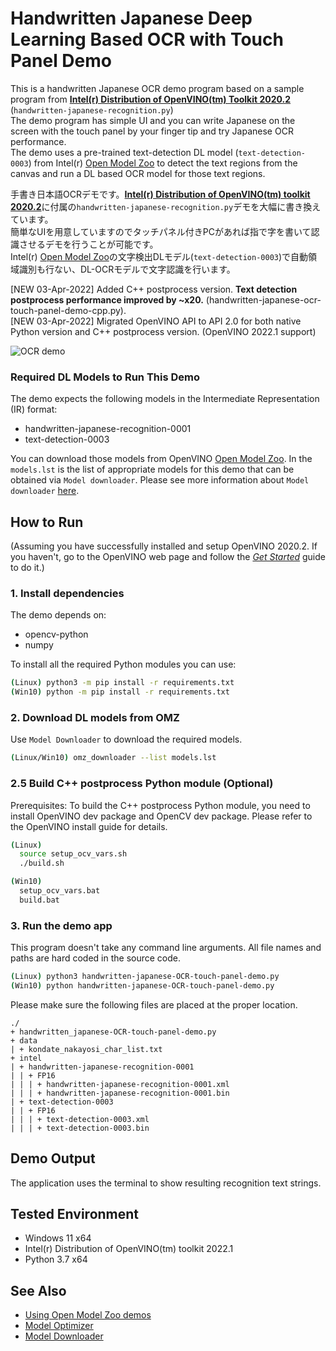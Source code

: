 # Handwritten Japanese Deep Learning Based OCR with Touch Panel Demo
This is a handwritten Japanese OCR demo program based on a sample program from [**Intel(r) Distribution of OpenVINO(tm) Toolkit 2020.2**](https://software.intel.com/en-us/openvino-toolkit) (`handwritten-japanese-recognition.py`)  
The demo program has simple UI and you can write Japanese on the screen with the touch panel by your finger tip and try Japanese OCR performance.  
The demo uses a pre-trained text-detection DL model (`text-detection-0003`) from Intel(r) [Open Model Zoo](https://github.com/opencv/open_model_zoo) to detect the text regions from the canvas and run a DL based OCR model for those text regions.  

手書き日本語OCRデモです。[**Intel(r) Distribution of OpenVINO(tm) toolkit 2020.2**](https://software.intel.com/en-us/openvino-toolkit)に付属の`handwritten-japanese-recognition.py`デモを大幅に書き換えています。  
簡単なUIを用意していますのでタッチパネル付きPCがあれば指で字を書いて認識させるデモを行うことが可能です。  
Intel(r) [Open Model Zoo](https://github.com/opencv/open_model_zoo)の文字検出DLモデル(`text-detection-0003`)で自動領域識別も行ない、DL-OCRモデルで文字認識を行います。  

[NEW 03-Apr-2022] Added C++ postprocess version. **Text detection postprocess performance improved by ~x20.** (handwritten-japanese-ocr-touch-panel-demo-cpp.py).  
[NEW 03-Apr-2022] Migrated OpenVINO API to API 2.0 for both native Python version and C++ postprocess version. (OpenVINO 2022.1 support)

![OCR demo](./resources/ocr-demo.gif)  

### Required DL Models to Run This Demo

The demo expects the following models in the Intermediate Representation (IR) format:

   * handwritten-japanese-recognition-0001
   * text-detection-0003

You can download those models from OpenVINO [Open Model Zoo](https://github.com/opencv/open_model_zoo).
In the `models.lst` is the list of appropriate models for this demo that can be obtained via `Model downloader`.
Please see more information about `Model downloader` [here](../../../tools/downloader/README.md).

## How to Run

(Assuming you have successfully installed and setup OpenVINO 2020.2. If you haven't, go to the OpenVINO web page and follow the [*Get Started*](https://software.intel.com/en-us/openvino-toolkit/documentation/get-started) guide to do it.)  

### 1. Install dependencies  
The demo depends on:
- opencv-python
- numpy

To install all the required Python modules you can use:

``` sh
(Linux) python3 -m pip install -r requirements.txt
(Win10) python -m pip install -r requirements.txt
```

### 2. Download DL models from OMZ
Use `Model Downloader` to download the required models.
``` sh
(Linux/Win10) omz_downloader --list models.lst
```

### 2.5 Build C++ postprocess Python module (Optional)
Prerequisites: To build the C++ postprocess Python module, you need to install OpenVINO dev package and OpenCV dev package. Please refer to the OpenVINO install guide for details.  
```sh
(Linux)
  source setup_ocv_vars.sh
  ./build.sh

(Win10)
  setup_ocv_vars.bat
  build.bat
```

### 3. Run the demo app
This program doesn't take any command line arguments. All file names and paths are hard coded in the source code.
``` sh
(Linux) python3 handwritten-japanese-OCR-touch-panel-demo.py
(Win10) python handwritten-japanese-OCR-touch-panel-demo.py
```

Please make sure the following files are placed at the proper location.
```
./  
+ handwritten_japanese-OCR-touch-panel-demo.py  
+ data  
| + kondate_nakayosi_char_list.txt  
+ intel  
| + handwritten-japanese-recognition-0001  
| | + FP16  
| | | + handwritten-japanese-recognition-0001.xml  
| | | + handwritten-japanese-recognition-0001.bin  
| + text-detection-0003  
| | + FP16  
| | | + text-detection-0003.xml  
| | | + text-detection-0003.bin  
```

## Demo Output  
The application uses the terminal to show resulting recognition text strings.  

## Tested Environment  
- Windows 11 x64  
- Intel(r) Distribution of OpenVINO(tm) toolkit 2022.1  
- Python 3.7 x64  

## See Also  
* [Using Open Model Zoo demos](../../README.md)  
* [Model Optimizer](https://docs.openvinotoolkit.org/latest/_docs_MO_DG_Deep_Learning_Model_Optimizer_DevGuide.html)  
* [Model Downloader](../../../tools/downloader/README.md)  
